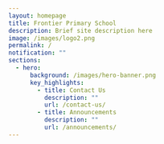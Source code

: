```yaml
---
layout: homepage
title: Frontier Primary School
description: Brief site description here
image: /images/logo2.png
permalink: /
notification: ""
sections:
  - hero:
      background: /images/hero-banner.png
      key_highlights:
        - title: Contact Us
          description: ""
          url: /contact-us/
        - title: Announcements
          description: ""
          url: /announcements/
---
```

